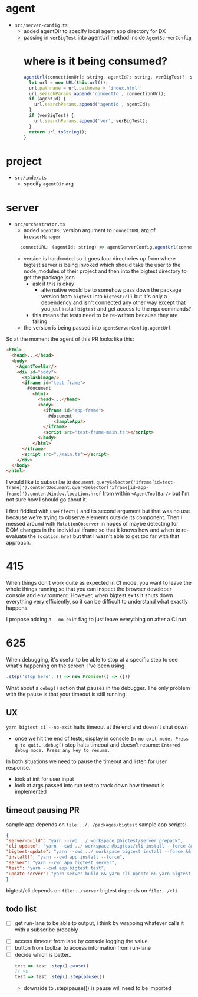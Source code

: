 # agent
- `src/server-config.ts`
  - added agentDir to specify local agent app directory for DX
  - passing in `verBigTest` into agentUrl method inside `AgentServerConfig`
    # where is it being consumed?
      <!-- 
        the agenturl method is being used for the createbrowsermanager() function inside the server's orchestrator 
      -->
    ```js
    agentUrl(connectionUrl: string, agentId?: string, verBigTest?: string): string {
      let url = new URL(this.url());
      url.pathname = url.pathname + 'index.html';
      url.searchParams.append('connectTo', connectionUrl);
      if (agentId) {
        url.searchParams.append('agentId', agentId);
      }
      if (verBigTest) {
        url.searchParams.append('ver', verBigTest);
      }
      return url.toString();
    }
    ```
      <!-- 
        this method returns the url which then the server launches the browser to connect to. and the if statement i added is saying if there is a bigtest version being passed into the method, then add it to the params = bigtestver ? .com&ver=123 : .com 
      -->

# project
- `src/index.ts`
  - specify `agentDir` arg

# server
- `src/orchestrator.ts`
  - added `agentURL` version argument to `connectURL` arg of `browserManager`
  ```js
    connectURL: (agentId: string) => agentServerConfig.agentUrl(connectTo, agentId, version),
  ```
    - version is hardcoded so it goes four directories up from where bigtest server is being invoked which should take the user to the node_modules of their project and then into the bigtest directory to get the package.json
      - ask if this is okay
        - alternative would be to somehow pass down the package version from `bigtest` into `bigtest/cli` but it's only a dependency and isn't connected any other way except that you just install `bigtest` and get access to the npx commands?
      - this means the tests need to be re-written because they are failing
    - the version is being passed into `agentServerConfig.agentUrl`



So at the moment the agent of this PR looks like this:
```html
<html>
  <head>...</head>
  <body>
    <AgentToolBar/>
    <div id="body">
      <splashimage/>
      <iframe id="test-frame">
        #document
          <html>
            <head>...</head>
            <body>
              <iframe id="app-frame">
                #document
                  <SampleApp/>
              </iframe>
              <script src="test-frame-main.ts"></script>
            </body>
          </html>
      </iframe>
      <script src="./main.ts"></script>
    </div>
  </body>
</html>
```

I would like to subscribe to `document.querySelector('iframe[id=test-frame]').contentDocument.querySelector('iframe[id=app-frame]').contentWindow.location.href` from within `<AgentToolBar/>` but I'm not sure how I should go about it.

I first fiddled with `useEffect()` and its second argument but that was no use because we're trying to observe elements outside its component. Then I messed around with `MutationObserver` in hopes of maybe detecting for DOM changes in the individual iframe so that it knows how and when to re-evaluate the `location.href` but that I wasn't able to get too far with that approach.


# 415
When things don't work quite as expected in CI mode, you want to leave the whole things running so that you can inspect the browser developer console and environment. However, when bigtest exits it shuts down everything very efficiently, so it can be difficult to understand what exactly happens.

I propose adding a `--no-exit` flag to just leave everything on after a CI run.

# 625
When debugging, it's useful to be able to stop at a specific step to see what's happening on the screen. I've been using

```js
.step('stop here', () => new Promise(() => {}))
```

What about a `debug()` action that pauses in the debugger. The only problem with the pause is that your timeout is still running.

## UX
`yarn bigtest ci --no-exit` halts timeout at the end and doesn't shut down
  - once we hit the end of tests, display in console `In no exit mode. Press q to quit.`
`.debug()` step halts timeout and doesn't resume: `Entered debug mode. Press any key to resume.`

In both situations we need to pause the timeout and listen for user response.
  - look at init for user input
  - look at args passed into run test to track down how timeout is implemented

## timeout pausing PR
sample app depends on `file:../../packages/bigtest`
sample app scripts:
```json
{
"server-build": "yarn --cwd ../ workspace @bigtest/server prepack",
"cli-update": "yarn --cwd ../ workspace @bigtest/cli install --force && yarn --cwd ../ workspace @bigtest/cli prepack",
"bigtest-update": "yarn --cwd ../ workspace bigtest install --force && yarn --cwd ../ workspace bigtest prepack",
"installf": "yarn --cwd app install --force",
"server": "yarn --cwd app bigtest server",
"test": "yarn --cwd app bigtest test",
"update-server": "yarn server-build && yarn cli-update && yarn bigtest-update && yarn installf && yarn server"
}
```
bigtest/cli depends on `file:../server`
bigtest depends on `file:../cli`

## todo list
- [ ] get run-lane to be able to output, i think by wrapping whatever calls it with a subscribe probably
<!-- - [ ] insert a console log into run-lane so that it triggers before each step/assertion
  - [ ] add more tests to bigtest sample app for more variety -->
- [ ] access timeout from lane by console logging the value
- [ ] button from toolbar to access information from run-lane
- [ ] decide which is better...
  ```js
  test => test .step().pause()
  // vs
  test => test .step().step(pause())
  ```
  - downside to .step(pause()) is pause will need to be imported
